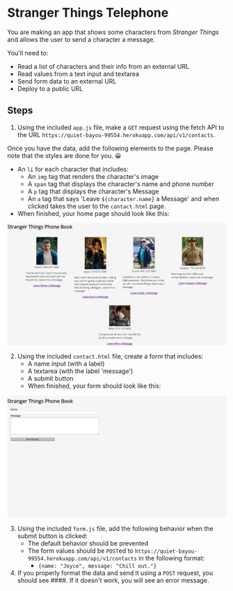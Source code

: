 # Stranger Things Telephone

You are making an app that shows some characters from _Stranger Things_ and allows the user to send a character a message.

You'll need to:
* Read a list of characters and their info from an external URL
* Read values from a text input and textarea
* Send form data to an external URL
* Deploy to a public URL

## Steps

1. Using the included `app.js` file, make a `GET` request using the fetch API to the URL `https://quiet-bayou-99554.herokuapp.com/api/v1/contacts`.

Once you have the data, add the following elements to the page. Please note that the styles are done for you. 😀
* An `li` for each character that includes:
  * An `img` tag that renders the character's image
  * A `span` tag that displays the character's name and phone number
  * A `p` tag that displays the character's Message
  * An `a` tag that says 'Leave `${character.name}` a Message' and when clicked takes the user to the `contact.html` page.
* When finished, your home page should look like this:

![Home Page](assets/home-page.png)

2. Using the included `contact.html` file, create a form that includes:
    * A name input (with a label)
    * A textarea (with the label 'message')
    * A submit button
    * When finished, your form should look like this:

![Contact Page](assets/contact-page.png)

3. Using the included `form.js` file, add the following behavior when the submit button is clicked:
    * The default behavior should be prevented
    * The form values should be `POST`ed to `https://quiet-bayou-99554.herokuapp.com/api/v1/contacts` in the following format:
        * `{name: "Joyce", message: "Chill out."}`
4. If you properly format the data and send it using a `POST` request, you should see ####. If it doesn't work, you will see an error message. 
